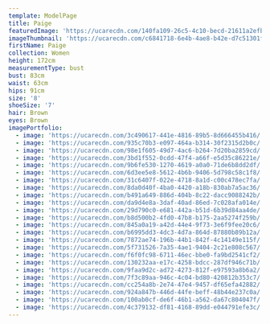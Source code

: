 ```yaml
---
template: ModelPage
title: Paige
featuredImage: 'https://ucarecdn.com/140fa109-26c5-4c10-becd-21611a2efb20/'
imageThumbnail: 'https://ucarecdn.com/c6841718-6e4b-4ae8-b42e-d7c51301fd9e/'
firstName: Paige
collection: Women
height: 172cm
measurementType: bust
bust: 83cm
waist: 63cm
hips: 91cm
size: '8'
shoeSize: '7'
hair: Brown
eyes: Brown
imagePortfolio:
  - image: 'https://ucarecdn.com/3c490617-441e-4816-89b5-8d666455b416/'
  - image: 'https://ucarecdn.com/935c70b3-e097-464a-b314-30f2315d2b0c/'
  - image: 'https://ucarecdn.com/98e1f605-49d7-4ac6-b264-7d20ba2859cd/'
  - image: 'https://ucarecdn.com/3bd1f552-0cdd-47f4-a66f-e5d35c86221e/'
  - image: 'https://ucarecdn.com/9b6fe530-1270-4619-a0a0-71de6b8dd2df/'
  - image: 'https://ucarecdn.com/6d3ee5e8-5612-4b6b-9406-5d798c58c1f8/'
  - image: 'https://ucarecdn.com/31c6407f-022e-4718-8a1d-c00c478ec7fa/'
  - image: 'https://ucarecdn.com/8da0d40f-4ba0-4420-a18b-830ab7a5ac36/'
  - image: 'https://ucarecdn.com/b491a649-886d-404b-8c22-dacc9088242b/'
  - image: 'https://ucarecdn.com/da9d4e8a-3daf-40ad-86ed-7c028afa014e/'
  - image: 'https://ucarecdn.com/29d790c0-e681-442a-b51d-6b39d84aa4de/'
  - image: 'https://ucarecdn.com/b8d500b2-4fd0-47b8-b175-2aa5274f259b/'
  - image: 'https://ucarecdn.com/845a0a19-a42d-44e4-9f73-3e6f9fee20c6/'
  - image: 'https://ucarecdn.com/b6995dd3-4dc3-4d7a-864d-87880b89b12a/'
  - image: 'https://ucarecdn.com/7872ae74-196b-44b1-842f-4c14149e115f/'
  - image: 'https://ucarecdn.com/5f731526-7a35-4ae1-9404-2c21e808c567/'
  - image: 'https://ucarecdn.com/f6f0fc98-6711-46ec-bbe0-fa9bd2541cf2/'
  - image: 'https://ucarecdn.com/130232aa-e17c-4258-bdcc-287df946c71b/'
  - image: 'https://ucarecdn.com/9faa9d2c-ad72-4273-812f-e97593a8b6a2/'
  - image: 'https://ucarecdn.com/7f3c89aa-946c-4c04-bd80-420812b353c7/'
  - image: 'https://ucarecdn.com/cc254a8b-2e74-47e4-9457-df65efa42882/'
  - image: 'https://ucarecdn.com/924a847b-446d-44fe-beff-48b44e237c0a/'
  - image: 'https://ucarecdn.com/100ab0cf-de6f-46b1-a562-da67c804047f/'
  - image: 'https://ucarecdn.com/4c379132-df81-4168-89dd-e044791efe3c/'
---
```


